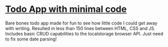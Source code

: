 # [Todo App with minimal code](https://j-boardman.github.io/todo-min-code/)

Bare bones todo app made for fun to see how little code I could get away with writing. Resulted in less than 150 lines between HTML, CSS and JS. Includes basic CRUD capabilities to the localstorage browser API. Just need to fix some date parsing!
